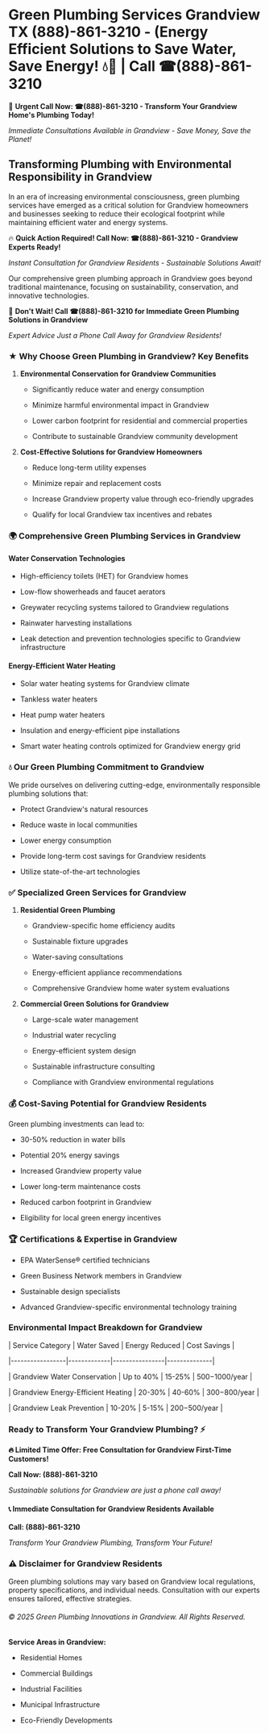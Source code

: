 # Green Plumbing Services Grandview TX (888)-861-3210 - (Energy Efficient Solutions to Save Water, Save Energy! 💧🌿 | Call ☎(888)-861-3210

🚨 **Urgent Call Now: ☎(888)-861-3210 - Transform Your Grandview Home's Plumbing Today!**
*Immediate Consultations Available in Grandview - Save Money, Save the Planet!*

## Transforming Plumbing with Environmental Responsibility in Grandview

In an era of increasing environmental consciousness, green plumbing services have emerged as a critical solution for Grandview homeowners and businesses seeking to reduce their ecological footprint while maintaining efficient water and energy systems. 

🔥 **Quick Action Required! Call Now: ☎(888)-861-3210 - Grandview Experts Ready!**
*Instant Consultation for Grandview Residents - Sustainable Solutions Await!*

Our comprehensive green plumbing approach in Grandview goes beyond traditional maintenance, focusing on sustainability, conservation, and innovative technologies.

🚨 **Don't Wait! Call ☎(888)-861-3210 for Immediate Green Plumbing Solutions in Grandview**
*Expert Advice Just a Phone Call Away for Grandview Residents!*

### ★ Why Choose Green Plumbing in Grandview? Key Benefits

1. **Environmental Conservation for Grandview Communities** 
   - Significantly reduce water and energy consumption
   - Minimize harmful environmental impact in Grandview
   - Lower carbon footprint for residential and commercial properties
   - Contribute to sustainable Grandview community development

2. **Cost-Effective Solutions for Grandview Homeowners** 
   - Reduce long-term utility expenses
   - Minimize repair and replacement costs
   - Increase Grandview property value through eco-friendly upgrades
   - Qualify for local Grandview tax incentives and rebates

### 🌍 Comprehensive Green Plumbing Services in Grandview

#### Water Conservation Technologies
- High-efficiency toilets (HET) for Grandview homes
- Low-flow showerheads and faucet aerators
- Greywater recycling systems tailored to Grandview regulations
- Rainwater harvesting installations
- Leak detection and prevention technologies specific to Grandview infrastructure

#### Energy-Efficient Water Heating
- Solar water heating systems for Grandview climate
- Tankless water heaters
- Heat pump water heaters
- Insulation and energy-efficient pipe installations
- Smart water heating controls optimized for Grandview energy grid

### 💧 Our Green Plumbing Commitment to Grandview

We pride ourselves on delivering cutting-edge, environmentally responsible plumbing solutions that:
- Protect Grandview's natural resources
- Reduce waste in local communities
- Lower energy consumption
- Provide long-term cost savings for Grandview residents
- Utilize state-of-the-art technologies

### ✅ Specialized Green Services for Grandview

1. **Residential Green Plumbing**
   - Grandview-specific home efficiency audits
   - Sustainable fixture upgrades
   - Water-saving consultations
   - Energy-efficient appliance recommendations
   - Comprehensive Grandview home water system evaluations

2. **Commercial Green Solutions for Grandview**
   - Large-scale water management
   - Industrial water recycling
   - Energy-efficient system design
   - Sustainable infrastructure consulting
   - Compliance with Grandview environmental regulations

### 💰 Cost-Saving Potential for Grandview Residents

Green plumbing investments can lead to:
- 30-50% reduction in water bills
- Potential 20% energy savings
- Increased Grandview property value
- Lower long-term maintenance costs
- Reduced carbon footprint in Grandview
- Eligibility for local green energy incentives

### 🏆 Certifications & Expertise in Grandview

- EPA WaterSense® certified technicians
- Green Business Network members in Grandview
- Sustainable design specialists
- Advanced Grandview-specific environmental technology training

### Environmental Impact Breakdown for Grandview

| Service Category | Water Saved | Energy Reduced | Cost Savings |
|-----------------|-------------|----------------|--------------|
| Grandview Water Conservation | Up to 40% | 15-25% | $500-$1000/year |
| Grandview Energy-Efficient Heating | 20-30% | 40-60% | $300-$800/year |
| Grandview Leak Prevention | 10-20% | 5-15% | $200-$500/year |

### Ready to Transform Your Grandview Plumbing? ⚡

**🔥 Limited Time Offer: Free Consultation for Grandview First-Time Customers!**

**Call Now: (888)-861-3210**
*Sustainable solutions for Grandview are just a phone call away!*

#### 📞 Immediate Consultation for Grandview Residents Available

**Call: (888)-861-3210**
*Transform Your Grandview Plumbing, Transform Your Future!*

### ⚠️ Disclaimer for Grandview Residents

Green plumbing solutions may vary based on Grandview local regulations, property specifications, and individual needs. Consultation with our experts ensures tailored, effective strategies.

###### © 2025 Green Plumbing Innovations in Grandview. All Rights Reserved.

**Service Areas in Grandview:** 
- Residential Homes
- Commercial Buildings
- Industrial Facilities
- Municipal Infrastructure
- Eco-Friendly Developments